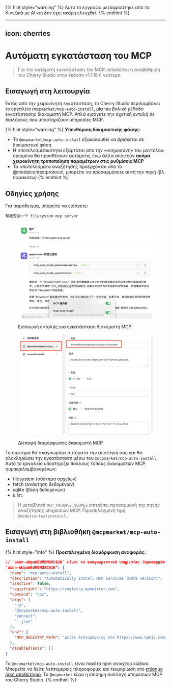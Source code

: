
{% hint style="warning" %}
Αυτό το έγγραφο μεταφράστηκε από τα Κινεζικά με AI και δεν έχει ακόμη ελεγχθεί.
{% endhint %}

---
icon: cherries
---

# Αυτόματη εγκατάσταση του MCP

> Για την αυτόματη εγκατάσταση του MCP, απαιτείται η αναβάθμιση του Cherry Studio στην έκδοση v1.1.18 ή νεότερη.

## Εισαγωγή στη λειτουργία

Εκτός από την χειροκίνητη εγκατάσταση, το Cherry Studio περιλαμβάνει το εργαλείο `@mcpmarket/mcp-auto-install`, μία πιο βολική μέθοδο εγκατάστασης διακομιστή MCP. Απλά εισάγετε την σχετική εντολή σε διαλόγους που υποστηρίζουν υπηρεσίες MCP.

{% hint style="warning" %}
**Υπενθύμιση δοκιμαστικής φάσης:**

* Το `@mcpmarket/mcp-auto-install` εξακολουθεί να βρίσκεται σε δοκιμαστική φάση
* Η αποτελεσματικότητα εξαρτάται από την «νοημοσύνη» του μοντέλου· ορισμένα θα προσθέσουν αυτόματα, ενώ άλλα απαιτούν **ακόμα χειροκίνητη τροποποίηση παραμέτρων στις ρυθμίσεις MCP**
* Τα αποτελέσματα αναζήτησης προέρχονται από το @modelcontextprotocol, μπορείτε να προσαρμόσετε αυτή την πηγή (βλ. παρακάτω)
{% endhint %}

## Οδηγίες χρήσης

Για παράδειγμα, μπορείτε να εισάγετε:

```
帮我安装一个 filesystem mcp server
```

<figure><img src="../../.gitbook/assets/mcp-auto-install_shot1.png" alt=""><figcaption><p>Εισαγωγή εντολής για εγκατάσταση διακομιστή MCP</p></figcaption></figure>

<figure><img src="../../.gitbook/assets/mcp-auto-install_shot2.png" alt=""><figcaption><p>Διεπαφή διαμόρφωσης διακομιστή MCP</p></figcaption></figure>

Το σύστημα θα αναγνωρίσει αυτόματα την απαίτησή σας και θα ολοκληρώσει την εγκατάσταση μέσω του `@mcpmarket/mcp-auto-install`. Αυτό το εργαλείο υποστηρίζει πολλούς τύπους διακομιστών MCP, συμπεριλαμβανομένων:

* filesystem (σύστημα αρχείων)
* fetch (ανάκτηση δεδομένων)
* sqlite (βάση δεδομένων)
* κ.λπ.

> Η μεταβλητή `MCP_PACKAGE_SCOPES` επιτρέπει προσαρμογή της πηγής αναζήτησης υπηρεσιών MCP. Προεπιλεγμένη τιμή: `@modelcontextprotocol`.

## Εισαγωγή στη βιβλιοθήκη `@mcpmarket/mcp-auto-install`

{% hint style="info" %}
**Προεπιλεγμένη διαμόρφωση αναφοράς:**

```json
// `axun-uUpaWEdMEMU8C61K` είναι το αναγνωριστικό υπηρεσίας (προσαρμόσιμο)
"axun-uUpaWEdMEMU8C61K": {
  "name": "mcp-auto-install",
  "description": "Automatically install MCP services (Beta version)",
  "isActive": false,
  "registryUrl": "https://registry.npmmirror.com",
  "command": "npx",
  "args": [
    "-y",
    "@mcpmarket/mcp-auto-install",
    "connect",
    "--json"
  ],
  "env": {
    "MCP_REGISTRY_PATH": "Δείτε λεπτομέρειες στο https://www.npmjs.com/package/@mcpmarket/mcp-auto-install"
  },
  "disabledTools": []
}
```

Το `@mcpmarket/mcp-auto-install` είναι πακέτο npm ανοιχτού κώδικα. Μπορείτε να δείτε λεπτομερείς πληροφορίες και τεκμηρίωση στο [επίσημο npm αποθετήριο](https://www.npmjs.com/package/@mcpmarket/mcp-auto-install). Το `@mcpmarket` είναι η επίσημη συλλογή υπηρεσιών MCP του Cherry Studio.
{% endhint %}